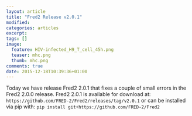 ```yaml
---
layout: article
title: "Fred2 Release v2.0.1"
modified:
categories: articles
excerpt:
tags: []
image:
  feature: HIV-infected_H9_T_cell_45h.png
  teaser: mhc.png
  thumb: mhc.png
comments: true
date: 2015-12-18T10:39:36+01:00
---
```


Today we have release Fred2 2.0.1 that fixes a couple of small errors in the Fred2 2.0.0 release. 
Fred2 2.0.1 is available for download at: ```https://github.com/FRED-2/Fred2/releases/tag/v2.0.1``` 
or can be installed via pip with: ```pip install git+https://github.com/FRED-2/Fred2```

